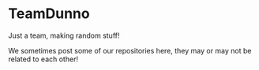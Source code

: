 # TeamDunno

Just a team, making random stuff!

We sometimes post some of our repositories here, they may or may not be related to each other!